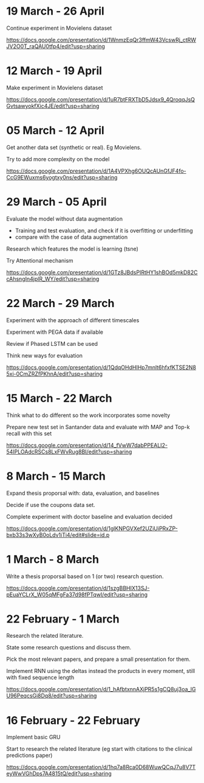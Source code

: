 # 19 March - 26 April

Continue experiment in Movielens dataset

https://docs.google.com/presentation/d/1WnmzEqQr3ffmW43VcswRj_ctRWJV2O0T_raQAU0tfp4/edit?usp=sharing

# 12 March - 19 April

Make experiment in Movielens dataset

https://docs.google.com/presentation/d/1uR7btFRXTbD5Jdsx9_4QroqqJsQGvtsawyokfXic4JE/edit?usp=sharing

# 05 March - 12 April

Get another data set (synthetic or real). Eg Movielens. 

Try to add more complexity on the model

https://docs.google.com/presentation/d/1A4VPXhg6OUQcAUnGfJF4fo-CcG9EWuxms6yogtxy0ns/edit?usp=sharing

# 29 March - 05 April

Evaluate the model without data augmentation
  - Training and test evaluation, and check if it is overfitting or underfitting
  - compare with the case of data augmentation 
  
Research which features the model is learning (tsne)

Try Attentional mechanism

https://docs.google.com/presentation/d/1GTz8JBdsPIRtHY1shBOd5mkD82CcAhsngIn4jplR_WY/edit?usp=sharing

# 22 March - 29 March

Experiment with the approach of different timescales

Experiment with PEGA data if available

Review if Phased LSTM can be used

Think new ways for evaluation

https://docs.google.com/presentation/d/1QdqOHdHIHp7mnlt6hfxfKTSE2N85xi-0CmZRZfPKhnA/edit?usp=sharing

# 15 March - 22 March

Think what to do different so the work incorporates some novelty


Prepare new test set in Santander data and evaluate with MAP and Top-k recall with this set

https://docs.google.com/presentation/d/14_fVwW7dabPPEALI2-54IPLOAdcRSCs8LxFWvRug8BI/edit?usp=sharing

# 8 March - 15 March

Expand thesis proporsal with: data, evaluation, and baselines

Decide if use the coupons data set.

Complete experiment with doctor baseline and evaluation decided

https://docs.google.com/presentation/d/1glKNPGVXef2UZiUiPRxZP-bxb33s3wXyB0oLdv1iTi4/edit#slide=id.p

# 1 March - 8 March

Write a thesis proporsal based on 1 (or two) research question.

https://docs.google.com/presentation/d/1szgBBHIX13SJ-pEuaYCLrX_W05qMFgFa37d98fPTqwI/edit?usp=sharing


# 22 February - 1 March

Research the related literature.

State some research questions and discuss them.

Pick the most relevant papers, and prepare a small presentation for them.

Implement RNN using the deltas instead the products in every moment, still with fixed sequence length

https://docs.google.com/presentation/d/1_hAfbtxnnAXjPR5s1gCQ8uj3oa_lGU96PeqcsGi8Dq8/edit?usp=sharing

# 16 February - 22 February

Implement basic GRU

Start to research the related literature (eg start with citations to the clinical predictions paper)

https://docs.google.com/presentation/d/1hq7a8Rca0D68WuwQCqJ7u8V7TeyWwVGhDps7A4815tQ/edit?usp=sharing



